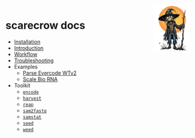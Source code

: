 <img style="float:right;width:100px;" src="../img/scarecrow.png" alt="scarecrow"/>

# scarecrow docs
* [Installation](installation.md)
* [Introduction](introduction.md)
* [Workflow](workflow.md)
* [Troubleshooting](troubleshooting.md)
* Examples
    * [Parse Evercode WTv2](example_evercode.md)
    * [Scale Bio RNA](example_scale.md)
* Toolkit
    * [`encode`](toolkit_encode.md)
    * [`harvest`](toolkit_harvest.md)
    * [`reap`](toolkit_reap.md)
    * [`sam2fastq`](toolkit_sam2fastq.md)    
    * [`samstat`](toolkit_samstat.md)
    * [`seed`](toolkit_seed.md)
    * [`weed`](toolkit_weed.md)


